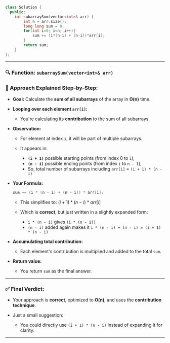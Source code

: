 ```cpp
class Solution {
  public:
    int subarraySum(vector<int>& arr) {
        int n = arr.size();
        long long sum = 0;
        for(int i=0; i<n; i++){
            sum += (i*(n-i) + (n-i))*arr[i];
        }
        return sum;
    }
};  
```



---

### 🔍 Function: `subarraySum(vector<int>& arr)`

### 🧠 Approach Explained Step-by-Step:

* **Goal:** Calculate the **sum of all subarrays** of the array in **O(n)** time.

* **Looping over each element `arr[i]`:**

  * You're calculating its **contribution** to the sum of all subarrays.

* **Observation:**

  * For element at index `i`, it will be part of multiple subarrays.
  * It appears in:

    * **`(i + 1)`** possible starting points (from index 0 to `i`),
    * **`(n - i)`** possible ending points (from index `i` to `n - 1`),
    * So, total number of subarrays including `arr[i]` = `(i + 1) * (n - i)`

* **Your Formula:**

  ```cpp
  sum += (i * (n - i) + (n - i)) * arr[i];
  ```

  * This simplifies to:
    $(i + 1) * (n - i) * arr[i]$
  * Which is **correct**, but just written in a slightly expanded form:

    * `i * (n - i)` gives `(i * (n - i))`
    * `(n - i)` added again makes it `i * (n - i) + (n - i) = (i + 1) * (n - i)`

* **Accumulating total contribution:**

  * Each element's contribution is multiplied and added to the total `sum`.

* **Return value:**

  * You return `sum` as the final answer.

---

### ✅ Final Verdict:

* Your approach is **correct**, optimized to **O(n)**, and uses the **contribution technique**.
* Just a small suggestion:

  * You could directly use `(i + 1) * (n - i)` instead of expanding it for clarity.

---
